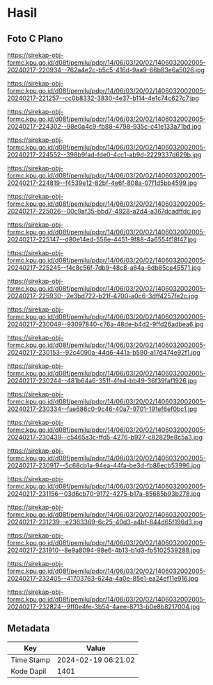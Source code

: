 # Hasil

## Foto C Plano

https://sirekap-obj-formc.kpu.go.id/d08f/pemilu/pdpr/14/06/03/20/02/1406032002005-20240217-220934--762a4e2c-b5c5-416d-9aa9-66b83e6a5026.jpg

https://sirekap-obj-formc.kpu.go.id/d08f/pemilu/pdpr/14/06/03/20/02/1406032002005-20240217-221257--cc0b8332-3830-4e37-b114-4e1c74c627c7.jpg

https://sirekap-obj-formc.kpu.go.id/d08f/pemilu/pdpr/14/06/03/20/02/1406032002005-20240217-224302--98e0a4c9-fb88-4798-935c-c41e133a71bd.jpg

https://sirekap-obj-formc.kpu.go.id/d08f/pemilu/pdpr/14/06/03/20/02/1406032002005-20240217-224552--398b9fad-fde0-4cc1-ab9d-2229337d629b.jpg

https://sirekap-obj-formc.kpu.go.id/d08f/pemilu/pdpr/14/06/03/20/02/1406032002005-20240217-224819--f4539e12-82bf-4e6f-808a-07f1d5bb4599.jpg

https://sirekap-obj-formc.kpu.go.id/d08f/pemilu/pdpr/14/06/03/20/02/1406032002005-20240217-225026--00c9af35-bbd7-4928-a2d4-a367dcadffdc.jpg

https://sirekap-obj-formc.kpu.go.id/d08f/pemilu/pdpr/14/06/03/20/02/1406032002005-20240217-225147--d80e14ed-556e-4451-9f88-4a6554f18f47.jpg

https://sirekap-obj-formc.kpu.go.id/d08f/pemilu/pdpr/14/06/03/20/02/1406032002005-20240217-225245--f4c8c56f-7db9-48c8-a64a-6db85ce45571.jpg

https://sirekap-obj-formc.kpu.go.id/d08f/pemilu/pdpr/14/06/03/20/02/1406032002005-20240217-225930--2e3bd722-b21f-4700-a0c6-3dff4257fe2c.jpg

https://sirekap-obj-formc.kpu.go.id/d08f/pemilu/pdpr/14/06/03/20/02/1406032002005-20240217-230049--93097840-c76a-48de-b4d2-9ffd26adbea6.jpg

https://sirekap-obj-formc.kpu.go.id/d08f/pemilu/pdpr/14/06/03/20/02/1406032002005-20240217-230153--92c4090a-44d6-441a-b590-a17d474e92f1.jpg

https://sirekap-obj-formc.kpu.go.id/d08f/pemilu/pdpr/14/06/03/20/02/1406032002005-20240217-230244--481b64a6-351f-4fe4-bb49-36f39faf1926.jpg

https://sirekap-obj-formc.kpu.go.id/d08f/pemilu/pdpr/14/06/03/20/02/1406032002005-20240217-230334--fae686c0-9c46-40a7-9701-191ef6ef0bc1.jpg

https://sirekap-obj-formc.kpu.go.id/d08f/pemilu/pdpr/14/06/03/20/02/1406032002005-20240217-230439--c5465a3c-ffd5-4276-b927-c82829e8c5a3.jpg

https://sirekap-obj-formc.kpu.go.id/d08f/pemilu/pdpr/14/06/03/20/02/1406032002005-20240217-230917--5c68cb1a-94ea-44fa-be3d-fb86ecb53996.jpg

https://sirekap-obj-formc.kpu.go.id/d08f/pemilu/pdpr/14/06/03/20/02/1406032002005-20240217-231156--03d6cb70-9172-4275-b17a-85685b93b278.jpg

https://sirekap-obj-formc.kpu.go.id/d08f/pemilu/pdpr/14/06/03/20/02/1406032002005-20240217-231239--e2363369-6c25-40d3-a4bf-844d65f196d3.jpg

https://sirekap-obj-formc.kpu.go.id/d08f/pemilu/pdpr/14/06/03/20/02/1406032002005-20240217-231910--8e9a8094-98e6-4b13-b1d3-fb5102539288.jpg

https://sirekap-obj-formc.kpu.go.id/d08f/pemilu/pdpr/14/06/03/20/02/1406032002005-20240217-232405--41703763-624a-4a0e-85e1-ea24ef11e916.jpg

https://sirekap-obj-formc.kpu.go.id/d08f/pemilu/pdpr/14/06/03/20/02/1406032002005-20240217-232824--9ff0e4fe-3b54-4aee-8713-b0e8b8217004.jpg


## Metadata

| Key        | Value               |
| ---------- | ------------------- |
| Time Stamp | 2024-02-19 06:21:02 |
| Kode Dapil | 1401                |



